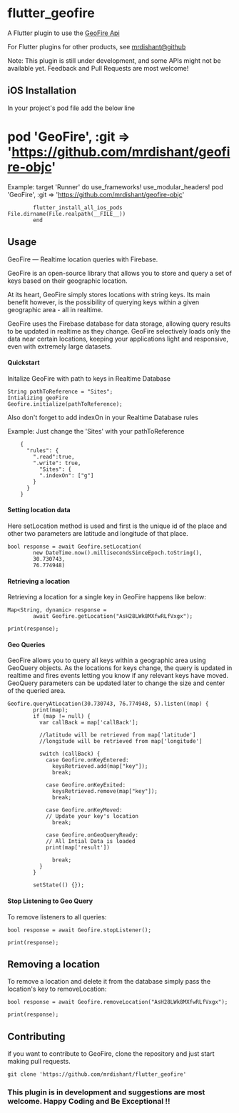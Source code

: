 # flutter_geofire

A Flutter plugin to use the [GeoFire Api](https://github.com/googlearchive/geofire)

For Flutter plugins for other products, see [mrdishant@github](https://github.com/mrdishant)

Note: This plugin is still under development, and some APIs might not be available yet. Feedback and Pull Requests are most welcome!

## iOS Installation
In your project's pod file add the below line

# pod 'GeoFire', :git => 'https://github.com/mrdishant/geofire-objc'

Example:
            target 'Runner' do
            use_frameworks!
            use_modular_headers!
            pod 'GeoFire', :git => 'https://github.com/mrdishant/geofire-objc'
            
            flutter_install_all_ios_pods File.dirname(File.realpath(__FILE__))
            end



## Usage

GeoFire  — Realtime location queries with Firebase.

GeoFire is an open-source library that allows you to store and query a set of keys based on their geographic location.

At its heart, GeoFire simply stores locations with string keys. Its main benefit however, is the possibility of querying keys within a given geographic area - all in realtime.

GeoFire uses the Firebase database for data storage, allowing query results to be updated in realtime as they change. GeoFire selectively loads only the data near certain locations, keeping your applications light and responsive, even with extremely large datasets.

#### Quickstart

 Initalize GeoFire with path to keys in Realtime Database
    
    String pathToReference = "Sites";
    Intializing geoFire
    Geofire.initialize(pathToReference);
 
 Also don't forget to add indexOn in your Realtime Database rules
   
   Example: Just change the 'Sites' with your pathToReference
    
    
        {
          "rules": {
            ".read":true,
            ".write": true,
              "Sites": {
              ".indexOn": ["g"]
            }
          }
        }   
    
    
    
    
#### Setting location data

Here setLocation method is used and first is the unique id of the place and other two parameters are latitude and longitude of that place.

    bool response = await Geofire.setLocation(
            new DateTime.now().millisecondsSinceEpoch.toString(),
            30.730743,
            76.774948)
            
#### Retrieving a location

Retrieving a location for a single key in GeoFire happens like below:

    Map<String, dynamic> response =
            await Geofire.getLocation("AsH28LWk8MXfwRLfVxgx");
    
    print(response);
            
#### Geo Queries

GeoFire allows you to query all keys within a geographic area using GeoQuery objects. As the locations for keys change, the query is updated in realtime and fires events letting you know if any relevant keys have moved. GeoQuery parameters can be updated later to change the size and center of the queried area.

    Geofire.queryAtLocation(30.730743, 76.774948, 5).listen((map) {
            print(map);
            if (map != null) {
              var callBack = map['callBack'];
    
              //latitude will be retrieved from map['latitude']
              //longitude will be retrieved from map['longitude']
    
              switch (callBack) {
                case Geofire.onKeyEntered:
                  keysRetrieved.add(map["key"]);
                  break;
    
                case Geofire.onKeyExited:
                  keysRetrieved.remove(map["key"]);
                  break;
    
                case Geofire.onKeyMoved:
                // Update your key's location
                  break;
    
                case Geofire.onGeoQueryReady:
                // All Intial Data is loaded
                print(map['result'])
    
                  break;
              }
            }
    
            setState(() {});

#### Stop Listening to Geo Query
To remove listeners to all queries:

    bool response = await Geofire.stopListener();

    print(response);

## Removing a location
To remove a location and delete it from the database simply pass the location's key to removeLocation:

    bool response = await Geofire.removeLocation("AsH28LWk8MXfwRLfVxgx");

    print(response);                

## Contributing
if you want to contribute to GeoFire, clone the repository and just start making pull requests.

    git clone 'https://github.com/mrdishant/flutter_geofire'

### This plugin is in development and suggestions are most welcome. Happy Coding and Be Exceptional !!


